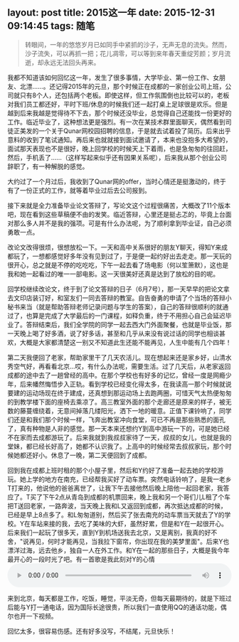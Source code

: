 layout: post
title: 2015这一年
date: 2015-12-31 09:14:45
tags: 随笔
---
> 转眼间，一年的悠悠岁月已如同手中紧抓的沙子，无声无息的流失。然而，沙子流失，可以再抓一把；花儿凋零，可以等到来年春天重绽芳颜；岁月流逝，却永远无法回头再来。

我都不知道该如何回忆这一年，发生了很多事情，大学毕业、第一份工作、女朋友、北漂……。还记得2015年的元旦，那个时候正在成都的一家创业公司上班，公司就只有8个人，还包括两个老板。即使这样，但工作氛围倒也比较可以的，老板对我们员工都还好，平时下班/休息的时候我们还一起打桌上足球很是欢乐。但是越到后来我越是觉得待不下去，那个时候还没毕业，总觉得自己还能找一份更好的工作。临近毕业了，这种想法更是强烈。有一次在某技术群里面聊天，偶然看到司徒正美发的一个关于Qunar网校园招聘的信息，于是就去试着投了简历。后来出乎意料的收到了笔试通知。再后来也就就接到面试邀请了，本来也没抱多大希望的，面试那天表现也不是很好，晚上回学校的时候天上下着雨，也是急匆匆的往回赶，然后，手机丢了……（这样写起来似乎还有因果关系呢），后来我从那个创业公司辞职了，有一种解脱的感觉。

大约过了一个月过后，我收到了Qunar网的offer，当时心情还是挺激动的，终于有了一份正式的工作，就等着毕业过后去公司报到。

接下来就是全力准备毕业论文答辩了，写论文这个过程很痛苦，大概改了11个版本吧，现在看到这些草稿便不由的发笑。临近答辩，心里还是挺忐忑的，毕竟上台面对那么多人并不是我的强项。可是有什么办法呢，为了顺利拿到毕业证，自己必须勇敢一点。

改论文改得很烦，很想放松一下。一天和高中关系很好的朋友Y聊天，得知Y来成都玩了，一想都感觉好多年没有见到过了，于是便一起约好出去走走。那一天玩的很开心，总之就是不停的吃吃吃，下午一起去看了场电影（何以笙箫默），这也是我和她一起看过的唯一一部电影。这一天很美好还真是达到了放松的目的呢。

回学校继续改论文，终于到了论文答辩的日子（6月7号），那一天早早的把论文拿去文印店装订好，和室友们一同去答辩的教室。自告奋勇的申请了个当场的答辩小秘书来当（就是帮助答辩老师记录问题与学生的答案），自己的答辩很顺利的就通过了，也算是完成了大学最后的一门课程，如释负重，终于不用担心自己会延迟毕业了。答辩结束后，我们全学院的同学一起去西大门外面聚餐，也就是毕业饭，那一天晚上喝了好多酒，说了好多话，甚至和几乎从来没有说过话的同学也相谈甚欢，大概是大家都清楚这一别又不知道此生还能不能再见，人生中能有几个四年！

第二天我便回了老家，帮助家里干了几天农活儿。现在想起来还是家乡好，山清水秀空气好，再看看北京...哎，有什么办法呢，需要生活。过了几天后，从老家返回成都的途中去了一趟曾经的高中。在那个学校也有好多的记忆，曾经一度是网瘾少年，后来幡然悔悟步入正轨。看到学校已经变化得太多，在我读高一那个时候就说要建的运动场现在终于建成，还真想到那运动场上去跑两圈，可惜天气太热便匆匆的到教学楼下面的座椅去乘凉了。高三教室外面的那个走廊还是原来的样子，被无数的藤蔓缠绕着，无意间掉落几缕阳光，洒下一地的暖意。正值下课铃响了，同学们还是和我们那个时候一样，飞奔出教室冲向食堂，可已不再是那些熟悉的面孔了，真有种物是人非的感觉。那一天本来还想约Y到高中游玩一下的，可是她已经不在家而去成都游玩了。后来我就到我叔叔家待了一天，叔叔的女儿，也就是我的堂妹，都已经长好高了，她都不认识我了。上高中的时候经常去叔叔家玩，那个时候她都还好小。休息了一晚，第二天便回到了成都。

回到我在成都上班时租的那个小屋子里，然后和Y约好了准备一起去她的学校游玩。她上学的地方在南充，已经帮我买好了动车票。突然电话铃响了，是我一老乡T打来的，他说他的爸爸离世了，让我下午去接他然后晚上陪他一起回老家，我答应了。T买了下午2点从青岛到成都的机票回来，晚上我和另一个哥们儿L租了个车把T送回老家，一路奔波，当天晚上我和L又返回到成都，再次抵达成都的时候，已经是早上8点多了。和L匆匆道别，然后买了张去南充的动车票当天就去了Y的学校。Y在车站来接的我，去吃了美味的大虾，虽然好累，但是和Y在一起很开心。后来我们一起玩了很多天，直到Y到机场送我去北京，又是离别，我真的好不舍，"说再见，何时才能再见，当我拉下窗帘，你出现在我的美梦里面"。后来Y也漂洋过海，远去他乡，独自一人在外工作。和Y在一起的那些日子，大概是我今年最开心的一段时光了吧。有一首歌是我此刻对Y的心情
<audio style="width:100%" controls="controls" src="http://sc1.111ttt.com:8282/2015/5/12m/05/105051259240.m4a"></audio>

来到北京，每天都是工作，吃饭，睡觉，平淡无奇，但每天最期待的，就是下班过后能与Y打一通电话，因为国际长途很贵，所以我们一直使用QQ的通话功能，偶尔也开一下视频。

回忆太多，很容易伤感。还有好多没写，不结尾，元旦快乐！
